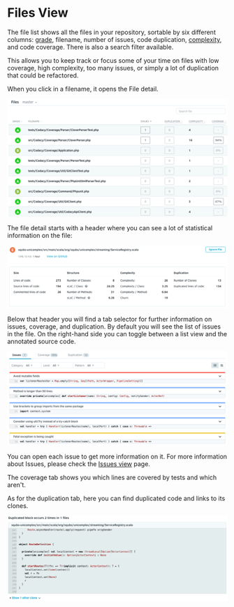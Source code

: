# Files View

The file list shows all the files in your repository, sortable by six different columns: [grade](what-are-the-different-grades-and-how-are-they-calculated.md), filename, number of issues, code duplication, [complexity](https://en.wikipedia.org/wiki/Cyclomatic_complexity), and code coverage. There is also a search filter available.

This allows you to keep track or focus some of your time on files with low coverage, high complexity, too many issues, or simply a lot of duplication that could be refactored.

When you click in a filename, it opens the File detail.

![Files list](images/file-list.png)

The file detail starts with a header where you can see a lot of statistical information on the file:

![File detail](images/file-detail.png)

Below that header you will find a tab selector for further information on issues, coverage, and duplication. By default you will see the list of issues in the file. On the right-hand side you can toggle between a list view and the annotated source code.

![File filters](images/file-filters.png)

You can open each issue to get more information on it. For more information about Issues, please check the [Issues view](issues-view.md) page.

The coverage tab shows you which lines are covered by tests and which aren't.

As for the duplication tab, here you can find duplicated code and links to its clones.

![File duplication](images/file-duplication.png)
